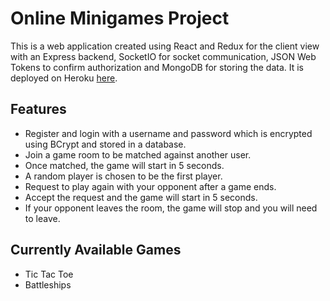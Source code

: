# Online Minigames Project
This is a web application created using React and Redux for the client view with an Express backend, SocketIO for socket communication, JSON Web Tokens to confirm authorization and MongoDB for storing the data. It is deployed on Heroku [here](https://minigames-online.herokuapp.com/).  

## Features
- Register and login with a username and password which is encrypted using BCrypt and stored in a database. 
- Join a game room to be matched against another user.
- Once matched, the game will start in 5 seconds.
- A random player is chosen to be the first player.
- Request to play again with your opponent after a game ends.
- Accept the request and the game will start in 5 seconds.
- If your opponent leaves the room, the game will stop and you will need to leave.

## Currently Available Games
- Tic Tac Toe
- Battleships
